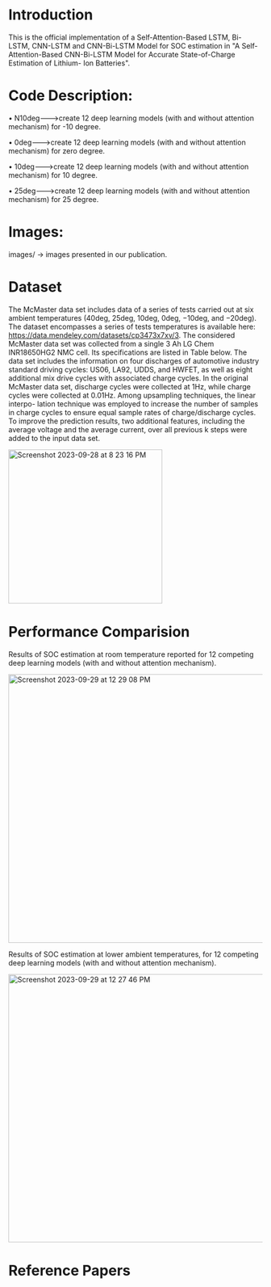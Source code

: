 # Introduction
This is the official implementation of a Self-Attention-Based LSTM, Bi-LSTM, CNN-LSTM and CNN-Bi-LSTM Model for SOC estimation in "A Self-Attention-Based CNN-Bi-LSTM Model for Accurate State-of-Charge Estimation of Lithium-
Ion Batteries".

# Code Description:

 •	N10deg--->create 12 deep learning models (with and without attention
mechanism) for -10 degree.
 
 •	0deg--->create 12 deep learning models (with and without attention
mechanism) for zero degree.
 
 •	10deg--->create 12 deep learning models (with and without attention
mechanism) for 10 degree.
 
 •	25deg--->create 12 deep learning models (with and without attention
mechanism) for 25 degree.

# Images:

images/ -> images presented in our publication.


# Dataset

The McMaster data set includes data of a series of tests carried out at six ambient temperatures
(40deg, 25deg, 10deg, 0deg, −10deg, and −20deg). The dataset encompasses a series of tests temperatures is available 
here: https://data.mendeley.com/datasets/cp3473x7xv/3. The considered McMaster data set was collected from 
a single 3 Ah LG Chem INR18650HG2 NMC cell. Its specifications are listed in Table below. The data set includes
the information on four discharges of automotive industry standard driving cycles: US06, LA92, UDDS, and HWFET,
as well as eight additional mix drive cycles with associated charge cycles. In the original McMaster data set, discharge cycles were
collected at 1Hz, while charge cycles were collected at 0.01Hz. Among upsampling techniques, the linear interpo-
lation technique was employed to increase the number of samples in charge cycles to ensure equal sample rates of
charge/discharge cycles. To improve the prediction results, two additional features, including the average voltage and
the average current, over all previous k steps were added to the input data set. 


<img width="305" alt="Screenshot 2023-09-28 at 8 23 16 PM" src="https://github.com/Z-Sherkat/Hybrid-Model-Attention/assets/97856714/4eab9c5d-c8b9-4a57-933f-e31d51489430">

 # Performance Comparision

 Results of SOC estimation at room temperature reported for 12 competing deep learning models (with and without attention
mechanism).

<img width="532" alt="Screenshot 2023-09-29 at 12 29 08 PM" src="https://github.com/Z-Sherkat/Hybrid-Model-Attention/assets/97856714/e7731860-27dc-499c-baa1-23b2c34b9ca3">

 Results of SOC estimation at lower ambient temperatures, for 12 competing deep learning models
(with and without attention mechanism). 

 <img width="531" alt="Screenshot 2023-09-29 at 12 27 46 PM" src="https://github.com/Z-Sherkat/Hybrid-Model-Attention/assets/97856714/148f70a7-283c-4a6a-bd91-493435f10e04">



 
 # Reference Papers


